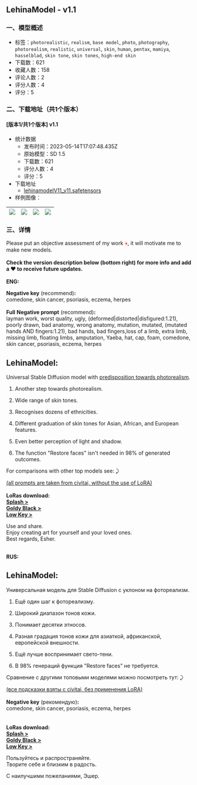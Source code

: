 ## LehinaModel - v1.1
### 一、模型概述

- 标签：`photorealistic`, `realism`, `base model`, `photo`, `photography`, `photorealism`, `realistic`, `universal`, `skin`, `human`, `pentax`, `mamiya`, `hasselblad`, `skin tone`, `skin tones`, `high-end skin`
- 下载数：621
- 收藏人数：158
- 评论人数：2
- 评分人数：4
- 评分：5

### 二、下载地址（共1个版本）

#### [版本1/共1个版本] v1.1

- 统计数据
  - 发布时间：2023-05-14T17:07:48.435Z
  - 原始模型：SD 1.5
  - 下载数：621
  - 评分人数：4
  - 评分：5
- 下载地址
  - [lehinamodelV11_v11.safetensors](https://civitai.com/api/download/models/70690)
- 样例图像：

| <img src="https://image.civitai.com/xG1nkqKTMzGDvpLrqFT7WA/818a37b1-584c-4262-aef1-3192ec4cbd80/width=450/829931.jpeg" /> | <img src="https://image.civitai.com/xG1nkqKTMzGDvpLrqFT7WA/76973e6b-62dc-4ef3-98af-7ed27638163f/width=450/789410.jpeg" /> | <img src="https://image.civitai.com/xG1nkqKTMzGDvpLrqFT7WA/18ced5e8-fec9-459f-9f22-9b3826a60833/width=450/789405.jpeg" /> | <img src="https://image.civitai.com/xG1nkqKTMzGDvpLrqFT7WA/d1b03f61-8127-4970-80c7-4dc130d35de5/width=450/789412.jpeg" /> |
| ---- | ---- | ---- | ---- |


### 三、详情
<p>Please put an objective assessment of my work <strong><span style="color:rgb(250, 82, 82)">⭑</span></strong>, it will motivate me to make new models.<br /><br /><strong>Check the version description below (bottom right) for more info and add a ❤️ to receive future updates.</strong><br /><br /><strong>ENG:</strong></p><p><strong>Negative key</strong> (recommend)<strong>:</strong><br />comedone, skin cancer, psoriasis, eczema, herpes<br /><br /><strong>Full</strong> <strong>Negative prompt</strong> (recommend)<strong>:</strong><br />layman work, worst quality, ugly, (deformed|distorted|disfigured:1.21), poorly drawn, bad anatomy, wrong anatomy, mutation, mutated, (mutated hands AND fingers:1.21), bad hands, bad fingers,loss of a limb, extra limb, missing limb, floating limbs, amputation, Yaeba, hat, cap, foam, comedone, skin cancer, psoriasis, eczema, herpes</p><p></p><h2 id="heading-7"><strong>LehinaModel</strong>:</h2><p>Universal Stable Diffusion model with <u>predisposition towards photorealism</u>.</p><ol><li><p>Another step towards photorealism.</p></li><li><p>Wide range of skin tones.</p></li><li><p>Recognises dozens of ethnicities.</p></li><li><p>Different graduation of skin tones for Asian, African, and European features.</p></li><li><p>Even better perception of light and shadow.</p></li><li><p>The function "Restore faces" isn't needed in 98% of generated outcomes.<br /></p></li></ol><p>For comparisons with other top models see: ⤸</p><p><a target="_blank" rel="ugc" href="https://drive.google.com/drive/folders/1Nm_VRBhaX1u--GZQtMv9uuoc_QhgVnoF?usp=share_link">(all prompts are taken from civitai, without the use of LoRA)</a><br /><br /><strong>LoRas download:</strong><br /><a target="_blank" rel="ugc" href="https://civitai.com/models/81619/splash"><strong>Splash &gt;</strong></a><br /><a target="_blank" rel="ugc" href="https://civitai.com/models/67743/goldy-black"><strong>Goldy Black &gt;</strong></a><br /><a target="_blank" rel="ugc" href="https://civitai.com/models/66011/low-key"><strong>Low Key &gt;</strong></a><br /></p><p>Use and share. <br />Enjoy creating art for yourself and your loved ones. <br />Best regards, Esher.<br /><br /></p><p><strong>RUS:</strong></p><h2 id="heading-6"><strong>LehinaModel</strong>:</h2><p>Универсальная модель для Stable Diffusion с уклоном на фотореализм.</p><ol><li><p>Ещё один шаг к фотореализму.</p></li><li><p>Широкий диапазон тонов кожи.</p></li><li><p>Понимает десятки этносов.</p></li><li><p>Разная градация тонов кожи для азиаткой, африканской, европейской внешности.</p></li><li><p>Ещё лучше воспринимает свето-тени.</p></li><li><p>В 98% генераций функция "Restore faces" не требуется.<br /></p></li></ol><p>Сравнение с другими топовыми моделями можно посмотреть тут: ⤸</p><p><a target="_blank" rel="ugc" href="https://drive.google.com/drive/folders/1Nm_VRBhaX1u--GZQtMv9uuoc_QhgVnoF?usp=share_link">(все подсказки взяты с civitai, без применения LoRA)</a><br /><br /><strong>Negative key</strong> (рекомендую)<strong>:</strong><br />comedone, skin cancer, psoriasis, eczema, herpes<br /><br /><br /><strong>LoRas download:</strong><br /><a target="_blank" rel="ugc" href="https://civitai.com/models/81619/splash"><strong>Splash &gt;</strong></a><br /><a target="_blank" rel="ugc" href="https://civitai.com/models/67743/goldy-black"><strong>Goldy Black &gt;</strong></a><br /><a target="_blank" rel="ugc" href="https://civitai.com/models/66011/low-key"><strong>Low Key &gt;</strong></a><br /></p><p>Пользуйтесь и распространяйте. <br />Творите себе и близким в радость.</p><p>С наилучшими пожеланиями, Эшер.</p>